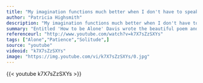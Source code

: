 ```yaml
---
title: "My imagination functions much better when I don't have to speak to people."
author: "Patricia Highsmith"
description: "My imagination functions much better when I don't have to speak to people. - Patricia Highsmith quotes from GetInspired365.com"
summary: "Entitled 'How to be Alone' Davis wrote the beautiful poem and performed in the video which Dorfman directed, shot, animated by hand and edited. The video was shot in Halifax, Nova Scotia"
referenceurl: "http://www.youtube.com/watch?v=k7X7sZzSXYs"
tags: ["Alone","Patience","Solitude",]
source: "youtube"
videoid: "k7X7sZzSXYs"
image: "https://img.youtube.com/vi/k7X7sZzSXYs/0.jpg"
---
```


{{< youtube k7X7sZzSXYs >}}
